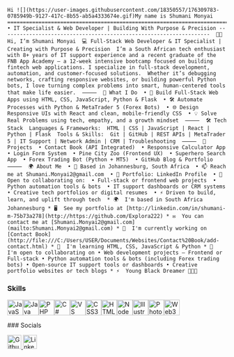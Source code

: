     Hi ![](https://user-images.githubusercontent.com/18350557/176309783-0785949b-9127-417c-8b55-ab5a4333674e.gif)My name is Shumani Monyai ======================================================================================================================================  • IT Specialist & Web Developer | Building With Purpose & Precision -------------------------------------------------------------------  👋🏽 Hi, I’m Shumani Monyai  💻 Full-Stack Web Developer & IT Specialist | Creating with Purpose & Precision  I’m a South African tech enthusiast with 8+ years of IT support experience and a recent graduate of the FNB App Academy — a 12-week intensive bootcamp focused on building fintech web applications. I specialize in full-stack development, automation, and customer-focused solutions.  Whether it’s debugging networks, crafting responsive websites, or building powerful Python bots, I love turning complex problems into smart, human-centered tools that make life easier.  ⸻  🚀 What I Do  • 🧠 Build Full-Stack Web Apps using HTML, CSS, JavaScript, Python & Flask  • 🛠 Automate Processes with Python & MetaTrader 5 (Forex Bots)  • 🌐 Design Responsive UIs with React and clean, mobile-friendly CSS  • 💡 Solve Real Problems using tech, empathy, and a growth mindset  ⸻  🛠 Tech Stack  Languages & Frameworks:  HTML | CSS | JavaScript | React | Python | Flask  Tools & Skills:  Git | GitHub | REST APIs | MetaTrader 5 | IT Support | Network Admin | CRM | Troubleshooting  ⸻  📌 Projects  • Contact Book (API Integrated)  • Responsive Calculator App  • Login Form System  • Pine City Zoo (Frontend UX)  • Superhero Search App  • Forex Trading Bot (Python + MT5)  • GitHub Blog & Portfolio  ⸻  🌍 About Me  • 📍 Based in Johannesburg, South Africa  • 📫 Reach me at Shumani.Monyai2@gmail.com  • 🔗 Portfolio: LinkedIn Profile  • 🤝 Open to collaborating on:  • Full-stack or frontend web projects  • Python automation tools & bots  • IT support dashboards or CRM systems  • Creative tech portfolios or digital resumes  • ⚡ Driven to build, learn, and uplift through tech  * 🌍  I'm based in South Africa Johannesburg * 🖥  See my portfolio at [http://linkedin.com/in/shumani-m-75b73a278](http://https://github.com/Explora222) * ✉  You can contact me at [Shumani.Monyai2@gmail.com](mailto:Shumani.Monyai2@gmail.com) * 🚀  I'm currently working on [Contact Book](http://file:///C:/Users/USER/Documents/Websites/Contact%20Book/add-contact.html) * 🧠  I'm learning HTML, CSS, JavaScript & Python * 🤝  I'm open to collaborating on • Web development projects — Frontend or Full-stack • Python automation tools & bots (including Forex trading bots) • Open-source IT support tools or dashboards • Creative portfolio websites or tech blogs * ⚡  Young Black Dreamer 👨🏽‍💻

### Skills  

<p align="left"> <a href="https://developer.mozilla.org/en-US/docs/Web/JavaScript" target="_blank" rel="noreferrer"><img src="https://raw.githubusercontent.com/danielcranney/readme-generator/main/public/icons/skills/javascript-colored.svg" width="36" height="36" alt="JavaScript" title="JavaScript"/></a><a href="https://www.oracle.com/java/" target="_blank" rel="noreferrer"><img src="https://raw.githubusercontent.com/danielcranney/readme-generator/main/public/icons/skills/java-colored.svg" width="36" height="36" alt="Java" title="Java"/></a><a href="https://www.php.net/" target="_blank" rel="noreferrer"><img src="https://raw.githubusercontent.com/danielcranney/readme-generator/main/public/icons/skills/php-colored.svg" width="36" height="36" alt="PHP" title="PHP"/></a><a href="https://docs.microsoft.com/en-us/dotnet/csharp/" target="_blank" rel="noreferrer"><img src="https://raw.githubusercontent.com/danielcranney/readme-generator/main/public/icons/skills/csharp-colored.svg" width="36" height="36" alt="C#" title="C#"/></a><a href="https://code.visualstudio.com/" target="_blank" rel="noreferrer"><img src="https://raw.githubusercontent.com/danielcranney/readme-generator/main/public/icons/skills/visualstudiocode-colored.svg" width="36" height="36" alt="VS Code" title="VS Code"/></a><a href="https://www.w3.org/TR/CSS/#css" target="_blank" rel="noreferrer"><img src="https://raw.githubusercontent.com/danielcranney/readme-generator/main/public/icons/skills/css3-colored.svg" width="36" height="36" alt="CSS3" title="CSS3"/></a><a href="https://developer.mozilla.org/en-US/docs/Glossary/HTML5" target="_blank" rel="noreferrer"><img src="https://raw.githubusercontent.com/danielcranney/readme-generator/main/public/icons/skills/html5-colored.svg" width="36" height="36" alt="HTML5" title="HTML5"/></a><a href="https://nodejs.org/en/" target="_blank" rel="noreferrer"><img src="https://raw.githubusercontent.com/danielcranney/readme-generator/main/public/icons/skills/nodejs-colored.svg" width="36" height="36" alt="NodeJS" title="NodeJS"/></a><a href="https://www.adobe.com/uk/products/illustrator.html" target="_blank" rel="noreferrer"><img src="https://raw.githubusercontent.com/danielcranney/readme-generator/main/public/icons/skills/illustrator-colored.svg" width="36" height="36" alt="Illustrator" title="Illustrator"/></a><a href="https://www.adobe.com/uk/products/photoshop.html" target="_blank" rel="noreferrer"><img src="https://raw.githubusercontent.com/danielcranney/readme-generator/main/public/icons/skills/photoshop-colored.svg" width="36" height="36" alt="Photoshop" title="Photoshop"/></a><a href="https://web3js.readthedocs.io/en/v1.7.1/#" target="_blank" rel="noreferrer"><img src="https://raw.githubusercontent.com/danielcranney/readme-generator/main/public/icons/skills/web3js-colored.svg" width="36" height="36" alt="Web3Js" title="Web3Js"/></a> </p> 
 ### Socials  <p align="left"> <a href="https://www.github.com/ShumaniMonyai" target="_blank" rel="noreferrer"> <picture> <source media="(prefers-color-scheme: dark)" srcset="https://raw.githubusercontent.com/danielcranney/readme-generator/main/public/icons/socials/github-dark.svg" /> <source media="(prefers-color-scheme: light)" srcset="https://raw.githubusercontent.com/danielcranney/readme-generator/main/public/icons/socials/github.svg" /> <img src="https://raw.githubusercontent.com/danielcranney/readme-generator/main/public/icons/socials/github.svg" width="32" height="32" alt="Github" title="Github" /> </picture> </a> <a href="https://www.linkedin.com/in/ShumaniMonyai" target="_blank" rel="noreferrer"> <picture> <source media="(prefers-color-scheme: dark)" srcset="https://raw.githubusercontent.com/danielcranney/readme-generator/main/public/icons/socials/linkedin-dark.svg" /> <source media="(prefers-color-scheme: light)" srcset="https://raw.githubusercontent.com/danielcranney/readme-generator/main/public/icons/socials/linkedin.svg" /> <img src="https://raw.githubusercontent.com/danielcranney/readme-generator/main/public/icons/socials/linkedin.svg" width="32" height="32" alt="LinkedIn" title="LinkedIn" /> </picture> </a></p>
